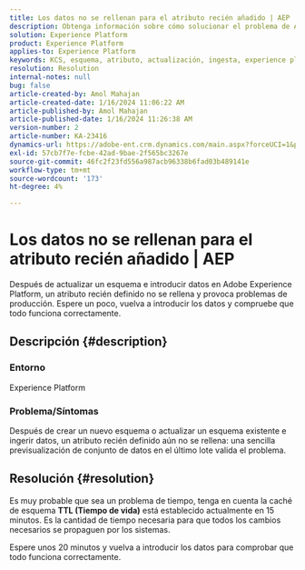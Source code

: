 ```yaml
---
title: Los datos no se rellenan para el atributo recién añadido | AEP
description: Obtenga información sobre cómo solucionar el problema de Adobe Experience Platform en el que un atributo recién definido no se rellena. Espere y vuelva a introducir los datos.
solution: Experience Platform
product: Experience Platform
applies-to: Experience Platform
keywords: KCS, esquema, atributo, actualización, ingesta, experience platform, AEP
resolution: Resolution
internal-notes: null
bug: false
article-created-by: Amol Mahajan
article-created-date: 1/16/2024 11:06:22 AM
article-published-by: Amol Mahajan
article-published-date: 1/16/2024 11:26:38 AM
version-number: 2
article-number: KA-23416
dynamics-url: https://adobe-ent.crm.dynamics.com/main.aspx?forceUCI=1&pagetype=entityrecord&etn=knowledgearticle&id=a1349644-5fb4-ee11-a569-6045bd006079
exl-id: 57cb7f7e-fcbe-42ad-9bae-2f565bc3267e
source-git-commit: 46fc2f23fd556a987acb96338b6fad03b489141e
workflow-type: tm+mt
source-wordcount: '173'
ht-degree: 4%

---
```


# Los datos no se rellenan para el atributo recién añadido | AEP


Después de actualizar un esquema e introducir datos en Adobe Experience Platform, un atributo recién definido no se rellena y provoca problemas de producción. Espere un poco, vuelva a introducir los datos y compruebe que todo funciona correctamente.

## Descripción {#description}


### <b>Entorno</b>

Experience Platform



### <b>Problema/Síntomas</b>

Después de crear un nuevo esquema o actualizar un esquema existente e ingerir datos, un atributo recién definido aún no se rellena: una sencilla previsualización de conjunto de datos en el último lote valida el problema.


## Resolución {#resolution}


Es muy probable que sea un problema de tiempo, tenga en cuenta la caché de esquema <b>TTL (Tiempo de vida)</b> está establecido actualmente en 15 minutos. Es la cantidad de tiempo necesaria para que todos los cambios necesarios se propaguen por los sistemas.

Espere unos 20 minutos y vuelva a introducir los datos para comprobar que todo funciona correctamente.
